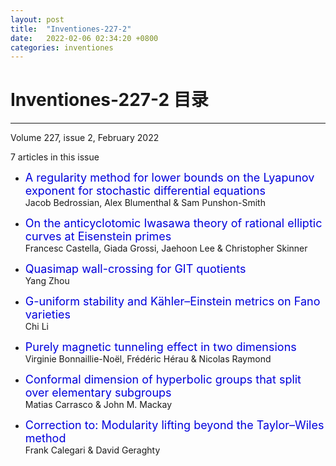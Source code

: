 ```yaml
---
layout: post
title:  "Inventiones-227-2"
date:   2022-02-06 02:34:20 +0800
categories: inventiones
---
```


# Inventiones-227-2 目录
------

Volume 227, issue 2, February 2022

7 articles in this issue

- <font color="#0000dd" size="4">A regularity method for lower bounds on the Lyapunov exponent for stochastic differential equations</font>    
    Jacob Bedrossian, Alex Blumenthal & Sam Punshon-Smith 

- <font color="#0000dd" size="4">On the anticyclotomic Iwasawa theory of rational elliptic curves at Eisenstein primes</font>    
    Francesc Castella, Giada Grossi, Jaehoon Lee & Christopher Skinner 

- <font color="#0000dd" size="4">Quasimap wall-crossing for GIT quotients</font>    
    Yang Zhou 

- <font color="#0000dd" size="4">G-uniform stability and Kähler–Einstein metrics on Fano varieties</font>    
    Chi Li 

- <font color="#0000dd" size="4">Purely magnetic tunneling effect in two dimensions</font>    
    Virginie Bonnaillie-Noël, Frédéric Hérau & Nicolas Raymond 

- <font color="#0000dd" size="4">Conformal dimension of hyperbolic groups that split over elementary subgroups</font>    
    Matias Carrasco & John M. Mackay 

- <font color="#0000dd" size="4">Correction to: Modularity lifting beyond the Taylor–Wiles method</font>    
    Frank Calegari & David Geraghty 
